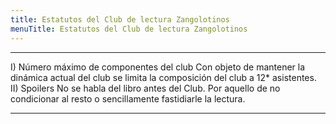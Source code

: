 ```yaml
---
title: Estatutos del Club de lectura Zangolotinos
menuTitle: Estatutos del Club de lectura Zangolotinos
---
```

***
I) Número máximo de componentes del club
Con objeto de mantener la dinámica actual del club se limita la composición del club a 12* asistentes.
II) Spoilers
No se habla del libro antes del Club. Por aquello de no condicionar al resto o sencillamente fastidiarle la lectura. 
***

